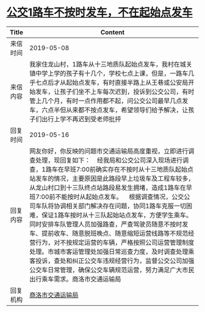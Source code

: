 # <a href="http://www.shangluo.gov.cn/zmhd/ldxxxx.jsp?urltype=leadermail.LeaderMailContentUrl&wbtreeid=1112&leadermailid=5261">公交1路车不按时发车，不在起始点发车</a>
|Title|Content|
|:---:|---|
|来信时间|2019-05-08|
|来信内容|我家住龙山村，1路车从十三地质队起始点发车，我村在城关镇中学上学的孩子有十几个，学校七点上课，但是，一路车几乎七点后才从起始点发车，有时直接半路上从王巷或公安局开始发车，让孩子们坐不上车每次迟到，投诉到公交公司，有时管上几个月，有时一点作用都不起，问公交公司最早几点发车，六点半但从来都不按点发车，希望领导们给予解决，让孩子们出行上学不再迟到受老师批抨|
|回复时间|2019-05-16|
|回复内容|网友你好，你反映的问题市交通运输局高度重视，立即进行调查处理，现回复如下：    经我局和公交公司深入现场进行调查，1路车在早班7:00前确实存在不按时从十三地质队起始点站发车的情况，主要原因是此路段早上垃圾车及工程车较多，从龙山村口到十三队终点站路段易发生拥堵，造成1路车在早班7:00前不能按时从起始点发车。    根据调查情况，公交公司车队将协调相关部门解决存在问题，协同1路车克服一切困难，保证1路车按时从十三队起始站点发车，方便学生乘车。同时安排车队管理人员加强路查，严查驾驶员随意不按时发车、提前收车、随意脱班晚点、随意缩短运营线路等不规范经营行为，对不按规定运营的车辆，严格按照公司运营管理制度处理。市城市客运管理处加强日常巡查力度，及时调查处理乘客投诉，查处和纠正公交车违规经营行为，监督公交公司加强公交车日常管理，确保公交车辆规范运营，努力满足广大市民出行乘车需求。商洛市交通运输局|
|回复机构|<a href="../../categories/agencies/商洛市交通运输局.md">商洛市交通运输局</a>|
